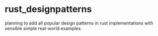 # rust_designpatterns

planning to add all popular design patterns in rust implementations with sensible simple real-world examples.
